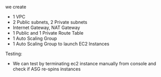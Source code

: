we create
 - 1 VPC
 - 2 Public subnets, 2 Private subnets
 - Internet Gateway, NAT Gateway
 - 1 Public and 1 Private Route Table
 - 1 Auto Scaling Group
- 1 Auto Scaling Group to launch EC2 Instances

Testing:
- We can test by terminating ec2 instance manually from console and check if ASG re-spins instances